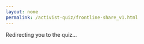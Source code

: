 ```yaml
---
layout: none
permalink: /activist-quiz/frontline-share_v1.html
---
```


<!DOCTYPE html>
<html lang="en">
<head>
  <meta charset="UTF-8" />
  <meta http-equiv="Content-Type" content="text/html; charset=UTF-8" />
  <title>Frontline Activist Result</title>

  <meta property="og:title" content="I'm a Frontline Activist! ✊" />
  <meta property="og:description" content="I just took the Activist Quiz. Find your role in the movement!" />
  <meta property="og:image" content="https://upliftservicenetwork.github.io/activist-quiz/images/[frontline_result.png" />
  <meta property="og:url" content="https://upliftservicenetwork.github.io/activist-quiz/frontline-share_v1.html" />
  <meta property="og:type" content="website" />
  <meta property="og:image:width" content="1200" />
  <meta property="og:image:height" content="630" />
</head>
<body>
  <p>Redirecting you to the quiz…</p>
  <img src="https://upliftservicenetwork.github.io/activist-quiz/images/frontline-result.png" alt="Frontline" style="display:none;" />
  <script>
    setTimeout(() => {
      window.location.href = "https://upliftservicenetwork.github.io/activist-quiz/index.html";
    }, 5000);
  </script>
</body>
</html>

